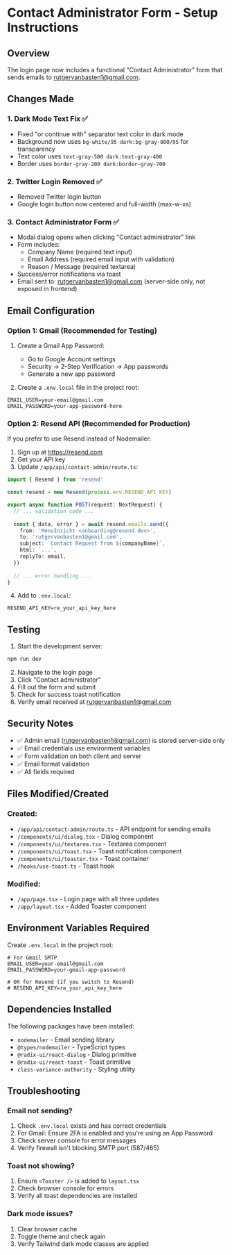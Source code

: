 # Contact Administrator Form - Setup Instructions

## Overview
The login page now includes a functional "Contact Administrator" form that sends emails to rutgervanbasten1@gmail.com.

## Changes Made

### 1. Dark Mode Text Fix ✅
- Fixed "or continue with" separator text color in dark mode
- Background now uses `bg-white/95 dark:bg-gray-800/95` for transparency
- Text color uses `text-gray-500 dark:text-gray-400`
- Border uses `border-gray-200 dark:border-gray-700`

### 2. Twitter Login Removed ✅
- Removed Twitter login button
- Google login button now centered and full-width (max-w-xs)

### 3. Contact Administrator Form ✅
- Modal dialog opens when clicking "Contact administrator" link
- Form includes:
  - Company Name (required text input)
  - Email Address (required email input with validation)
  - Reason / Message (required textarea)
- Success/error notifications via toast
- Email sent to: rutgervanbasten1@gmail.com (server-side only, not exposed in frontend)

## Email Configuration

### Option 1: Gmail (Recommended for Testing)
1. Create a Gmail App Password:
   - Go to Google Account settings
   - Security → 2-Step Verification → App passwords
   - Generate a new app password

2. Create a `.env.local` file in the project root:
```env
EMAIL_USER=your-email@gmail.com
EMAIL_PASSWORD=your-app-password-here
```

### Option 2: Resend API (Recommended for Production)
If you prefer to use Resend instead of Nodemailer:

1. Sign up at https://resend.com
2. Get your API key
3. Update `/app/api/contact-admin/route.ts`:

```typescript
import { Resend } from 'resend'

const resend = new Resend(process.env.RESEND_API_KEY)

export async function POST(request: NextRequest) {
  // ... validation code ...
  
  const { data, error } = await resend.emails.send({
    from: 'MenuInzicht <onboarding@resend.dev>',
    to: 'rutgervanbasten1@gmail.com',
    subject: `Contact Request from ${companyName}`,
    html: `...`,
    replyTo: email,
  })
  
  // ... error handling ...
}
```

4. Add to `.env.local`:
```env
RESEND_API_KEY=re_your_api_key_here
```

## Testing

1. Start the development server:
```bash
npm run dev
```

2. Navigate to the login page
3. Click "Contact administrator"
4. Fill out the form and submit
5. Check for success toast notification
6. Verify email received at rutgervanbasten1@gmail.com

## Security Notes

- ✅ Admin email (rutgervanbasten1@gmail.com) is stored server-side only
- ✅ Email credentials use environment variables
- ✅ Form validation on both client and server
- ✅ Email format validation
- ✅ All fields required

## Files Modified/Created

### Created:
- `/app/api/contact-admin/route.ts` - API endpoint for sending emails
- `/components/ui/dialog.tsx` - Dialog component
- `/components/ui/textarea.tsx` - Textarea component
- `/components/ui/toast.tsx` - Toast notification component
- `/components/ui/toaster.tsx` - Toast container
- `/hooks/use-toast.ts` - Toast hook

### Modified:
- `/app/page.tsx` - Login page with all three updates
- `/app/layout.tsx` - Added Toaster component

## Environment Variables Required

Create `.env.local` in the project root:

```env
# For Gmail SMTP
EMAIL_USER=your-email@gmail.com
EMAIL_PASSWORD=your-gmail-app-password

# OR for Resend (if you switch to Resend)
# RESEND_API_KEY=re_your_api_key_here
```

## Dependencies Installed

The following packages have been installed:
- `nodemailer` - Email sending library
- `@types/nodemailer` - TypeScript types
- `@radix-ui/react-dialog` - Dialog primitive
- `@radix-ui/react-toast` - Toast primitive
- `class-variance-authority` - Styling utility

## Troubleshooting

### Email not sending?
1. Check `.env.local` exists and has correct credentials
2. For Gmail: Ensure 2FA is enabled and you're using an App Password
3. Check server console for error messages
4. Verify firewall isn't blocking SMTP port (587/465)

### Toast not showing?
1. Ensure `<Toaster />` is added to `layout.tsx`
2. Check browser console for errors
3. Verify all toast dependencies are installed

### Dark mode issues?
1. Clear browser cache
2. Toggle theme and check again
3. Verify Tailwind dark mode classes are applied
